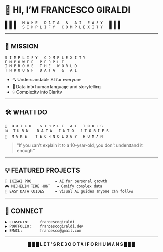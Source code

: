 # 👾 HI, I’M FRANCESCO GIRALDI

```
█ █ █   M A K E   D A T A   &   A I   E A S Y   █ █ █
█ █ █   S I M P L I F Y   C O M P L E X I T Y   █ █ █
```

---

## 🚀 MISSION

```
S I M P L I F Y   C O M P L E X I T Y  
E M P O W E R   P E O P L E  
I M P R O V E   T H E   W O R L D  
T H R O U G H   D A T A   &   A I
```

* 🔍 Understandable AI for everyone
* 🧭 Data into human language and storytelling
* 💡 Complexity into Clarity

---

## 🛠️ WHAT I DO

```
🎯  B U I L D    S I M P L E   A I   T O O L S
📊  T U R N    D A T A   I N T O   S T O R I E S
🤝  M A K E    T E C H N O L O G Y   H U M A N
```

> "If you can't explain it to a 10-year-old, you don't understand it enough."

---

## 💡 FEATURED PROJECTS

```
🧠 IKIGAI PRO           → AI for personal growth
🎮 MICHELIN TIRE HUNT   → Gamify complex data
📘 EASY DATA GUIDES     → Visual AI guides anyone can follow
```

---

## 🔗 CONNECT

```
▶ LINKEDIN:     francescogiraldi
▶ PORTFOLIO:    francescogiraldi.dev
▶ EMAIL:        francesco@gmail.com
```

---

<p align="center">
  <b>█ █ █   L E T ’ S   R E B O O T   A I   F O R   H U M A N S   █ █ █</b>
</p>

